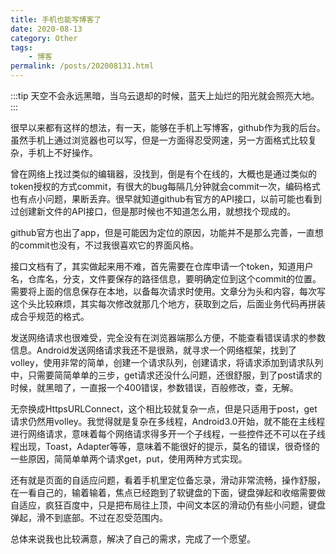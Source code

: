 ```yaml
---
title: 手机也能写博客了
date: 2020-08-13
category: Other
tags: 
    - 博客
permalink: /posts/202008131.html
---
```

:::tip
天空不会永远黑暗，当乌云退却的时候，蓝天上灿烂的阳光就会照亮大地。
:::

<!-- more -->

很早以来都有这样的想法，有一天，能够在手机上写博客，github作为我的后台。虽然手机上通过浏览器也可以写，但是一方面得忍受网速，另一方面格式比较复杂，手机上不好操作。

曾在网络上找过类似的编辑器，没找到，倒是有个在线的，大概也是通过类似的token授权的方式commit，有很大的bug每隔几分钟就会commit一次，编码格式也有点小问题，果断丢弃。很早就知道github有官方的API接口，以前可能也看到过创建新文件的API接口，但是那时候也不知道怎么用，就想找个现成的。

github官方也出了app，但是可能因为定位的原因，功能并不是那么完善，一直想的commit也没有，不过我很喜欢它的界面风格。

接口文档有了，其实做起来用不难，首先需要在仓库申请一个token，知道用户名，仓库名，分支，文件要保存的路径信息，要明确定位到这个commit的位置。需要将上面的信息保存在本地，以备每次请求时使用。文章分为头和内容，每次写这个头比较麻烦，其实每次修改就那几个地方，获取到之后，后面业务代码再拼装成合乎规范的格式。

发送网络请求也很难受，完全没有在浏览器端那么方便，不能查看错误请求的参数信息。Android发送网络请求我还不是很熟，就寻求一个网络框架，找到了volley，使用非常的简单，创建一个请求队列，创建请求，将请求添加到请求队列中，只需要简简单单的三步，get请求还没什么问题，还很舒服，到了post请求的时候，就黑暗了，一直报一个400错误，参数错误，百般修改，查，无解。

无奈换成HttpsURLConnect，这个相比较就复杂一点，但是只适用于post，get请求仍然用volley。我觉得就是复杂在多线程，Android3.0开始，就不能在主线程进行网络请求，意味着每个网络请求得多开一个子线程，一些控件还不可以在子线程出现，Toast，Adapter等等，意味着不能很好的提示，莫名的错误，很奇怪的一些原因，简简单单两个请求get，put，使用两种方式实现。

还有就是页面的自适应问题，看着手机里定位备忘录，滑动非常流畅，操作舒服，在一看自己的，输着输着，焦点已经跑到了软键盘的下面，键盘弹起和收缩需要做自适应，疯狂百度中，只是把布局往上顶，中间文本区的滑动仍有些小问题，键盘弹起，滑不到底部。不过在忍受范围内。

总体来说我也比较满意，解决了自己的需求，完成了一个愿望。
